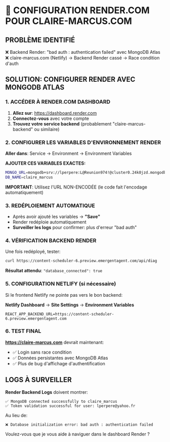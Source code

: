 # 🚀 CONFIGURATION RENDER.COM POUR CLAIRE-MARCUS.COM

## PROBLÈME IDENTIFIÉ
❌ Backend Render: "bad auth : authentication failed" avec MongoDB Atlas
❌ claire-marcus.com (Netlify) → Backend Render cassé → Race condition d'auth

## SOLUTION: CONFIGURER RENDER AVEC MONGODB ATLAS

### 1. ACCÉDER À RENDER.COM DASHBOARD

1. **Allez sur**: https://dashboard.render.com
2. **Connectez-vous** avec votre compte
3. **Trouvez votre service backend** (probablement "claire-marcus-backend" ou similaire)

### 2. CONFIGURER LES VARIABLES D'ENVIRONNEMENT RENDER

**Aller dans**: Service → Environment → Environment Variables

**AJOUTER CES VARIABLES EXACTES:**

```bash
MONGO_URL=mongodb+srv://lperpere:L@Reunion974!@cluster0.24k0jzd.mongodb.net/claire_marcus?retryWrites=true&w=majority&appName=Cluster0
DB_NAME=claire_marcus
```

**IMPORTANT**: Utilisez l'URL NON-ENCODÉE (le code fait l'encodage automatiquement)

### 3. REDÉPLOIEMENT AUTOMATIQUE

- Après avoir ajouté les variables → **"Save"**
- Render redéploie automatiquement
- **Surveiller les logs** pour confirmer: plus d'erreur "bad auth"

### 4. VÉRIFICATION BACKEND RENDER

Une fois redéployé, tester:
```bash
curl https://content-scheduler-6.preview.emergentagent.com/api/diag
```

**Résultat attendu**: `"database_connected": true`

### 5. CONFIGURATION NETLIFY (si nécessaire)

Si le frontend Netlify ne pointe pas vers le bon backend:

**Netlify Dashboard** → **Site Settings** → **Environment Variables**
```
REACT_APP_BACKEND_URL=https://content-scheduler-6.preview.emergentagent.com
```

### 6. TEST FINAL

**https://claire-marcus.com** devrait maintenant:
- ✅ Login sans race condition
- ✅ Données persistantes avec MongoDB Atlas
- ✅ Plus de bug d'affichage d'authentification

## LOGS À SURVEILLER

**Render Backend Logs** doivent montrer:
```
✅ MongoDB connected successfully to claire_marcus
✅ Token validation successful for user: lperpere@yahoo.fr
```

Au lieu de:
```
❌ Database initialization error: bad auth : authentication failed
```

Voulez-vous que je vous aide à naviguer dans le dashboard Render ?